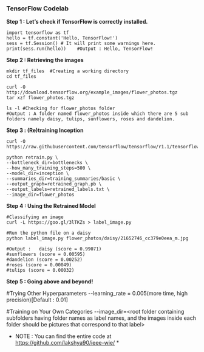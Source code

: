 ### TensorFlow Codelab

**Step 1 : Let’s check if TensorFlow is correctly installed.**

    import tensorflow as tf
    hello = tf.constant('Hello, TensorFlow!')
    sess = tf.Session() # It will print some warnings here.
    print(sess.run(hello))    #Output : Hello, TensorFlow!


**Step 2 : Retrieving the images**

    mkdir tf_files  #Creating a working directory
    cd tf_files

    curl -O http://download.tensorflow.org/example_images/flower_photos.tgz
    tar xzf flower_photos.tgz

    ls -l #Checking for flower_photos folder
    #Output : A folder named flower_photos inside which there are 5 sub folders namely daisy, tulips, sunflowers, roses and dandelion.

**Step 3 : (Re)training Inception**

    curl -O      https://raw.githubusercontent.com/tensorflow/tensorflow/r1.1/tensorflow/examples/image_retraining/retrain.py

    python retrain.py \
    --bottleneck_dir=bottlenecks \
    --how_many_training_steps=500 \
    --model_dir=inception \
    --summaries_dir=training_summaries/basic \
    --output_graph=retrained_graph.pb \
    --output_labels=retrained_labels.txt \
    --image_dir=flower_photos


**Step 4 : Using the Retrained Model**

    #Classifying an image
    curl -L https://goo.gl/3lTKZs > label_image.py

    #Run the python file on a daisy
    python label_image.py flower_photos/daisy/21652746_cc379e0eea_m.jpg

    #Output : 	daisy (score = 0.99071)
    #sunflowers (score = 0.00595)
    #dandelion (score = 0.00252)
    #roses (score = 0.00049)
    #tulips (score = 0.00032)
      
**Step 5 : Going above and beyond!**

#Trying Other Hyperparameters
--learning_rate = 0.005(more time, high precision)[Default : 0.01]

#Training on Your Own Categories
--image_dir=<root folder containing subfolders having folder names as label names, and the images inside each folder should be pictures that correspond to that label>

* NOTE : You can find the entire code at https://github.com/lakshya90/ieee-wie/ *
      


